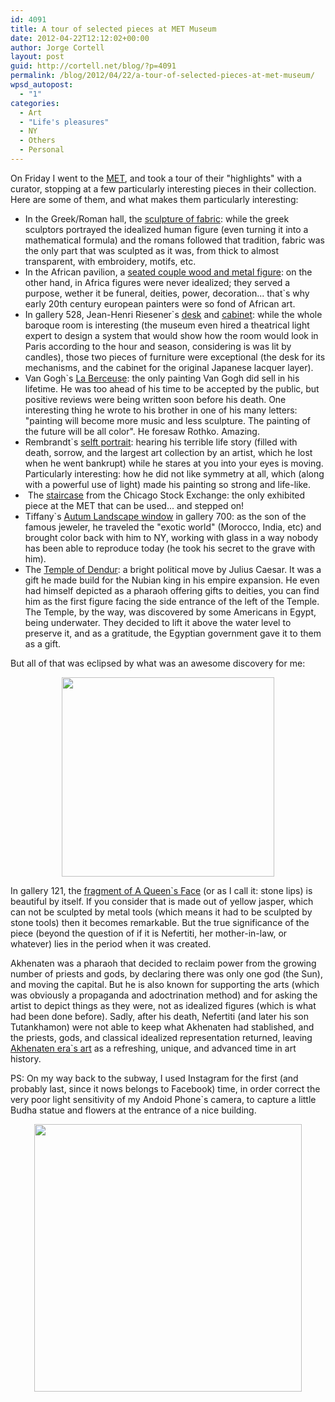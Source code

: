 ```yaml
---
id: 4091
title: A tour of selected pieces at MET Museum
date: 2012-04-22T12:12:02+00:00
author: Jorge Cortell
layout: post
guid: http://cortell.net/blog/?p=4091
permalink: /blog/2012/04/22/a-tour-of-selected-pieces-at-met-museum/
wpsd_autopost:
  - "1"
categories:
  - Art
  - "Life's pleasures"
  - NY
  - Others
  - Personal
---
```

On Friday I went to the <a title="http://www.metmuseum.org" href="http://www.metmuseum.org" target="_blank">MET</a>, and took a tour of their "highlights" with a curator, stopping at a few particularly interesting pieces in their collection. Here are some of them, and what makes them particularly interesting:

  * In the Greek/Roman hall, the <a title="http://www.metmuseum.org/Collections/search-the-collections/130007647" href="http://www.metmuseum.org/Collections/search-the-collections/130007647" target="_blank">sculpture of fabric</a>: while the greek sculptors portrayed the idealized human figure (even turning it into a mathematical formula) and the romans followed that tradition, fabric was the only part that was sculpted as it was, from thick to almost transparent, with embroidery, motifs, etc.
  * In the African pavilion, a <a title="http://www.metmuseum.org/Collections/search-the-collections/50002904" href="http://www.metmuseum.org/Collections/search-the-collections/50002904" target="_blank">seated couple wood and metal figure</a>: on the other hand, in Africa figures were never idealized; they served a purpose, wether it be funeral, deities, power, decoration... that`s why early 20th century european painters were so fond of African art.
  * In gallery 528, Jean-Henri Riesener`s <a title="http://www.metmuseum.org/Collections/search-the-collections/120012247" href="http://www.metmuseum.org/Collections/search-the-collections/120012247" target="_blank">desk</a> and <a title="http://www.metmuseum.org/Collections/search-the-collections/120009354" href="http://www.metmuseum.org/Collections/search-the-collections/120009354" target="_blank">cabinet</a>: while the whole baroque room is interesting (the museum even hired a theatrical light expert to design a system that would show how the room would look in Paris according to the hour and season, considering is was lit by candles), those two pieces of furniture were exceptional (the desk for its mechanisms, and the cabinet for the original Japanese lacquer layer).
  * Van Gogh`s <a title="http://www.metmuseum.org/Collections/search-the-collections/110002439" href="http://www.metmuseum.org/Collections/search-the-collections/110002439" target="_blank">La Berceuse</a>: the only painting Van Gogh did sell in his lifetime. He was too ahead of his time to be accepted by the public, but positive reviews were being written soon before his death. One interesting thing he wrote to his brother in one of his many letters: "painting will become more music and less sculpture. The painting of the future will be all color". He foresaw Rothko. Amazing.
  * Rembrandt`s <a title="http://www.metmuseum.org/Collections/search-the-collections/110001847" href="http://www.metmuseum.org/Collections/search-the-collections/110001847" target="_blank">selft portrait</a>: hearing his terrible life story (filled with death, sorrow, and the largest art collection by an artist, which he lost when he went bankrupt) while he stares at you into your eyes is moving. Particularly interesting: how he did not like symmetry at all, which (along with a powerful use of light) made his painting so strong and life-like.
  *  The <a title="http://www.metmuseum.org/Collections/search-the-collections/10008152" href="http://www.metmuseum.org/Collections/search-the-collections/10008152" target="_blank">staircase</a> from the Chicago Stock Exchange: the only exhibited piece at the MET that can be used... and stepped on!
  * Tiffany`s <a title="http://www.metmuseum.org/Collections/search-the-collections/10000286" href="http://www.metmuseum.org/Collections/search-the-collections/10000286" target="_blank">Autum Landscape window</a> in gallery 700: as the son of the famous jeweler, he traveled the "exotic world" (Morocco, India, etc) and brought color back with him to NY, working with glass in a way nobody has been able to reproduce today (he took his secret to the grave with him).
  * The <a title="http://www.metmuseum.org/Collections/search-the-collections/100004628?high=on&rpp=50&pg=4&rndkey=20120422&ft=*&where=Africa&pos=154" href="http://www.metmuseum.org/Collections/search-the-collections/100004628?high=on&rpp=50&pg=4&rndkey=20120422&ft=*&where=Africa&pos=154" target="_blank">Temple of Dendur</a>: a bright political move by Julius Caesar. It was a gift he made build for the Nubian king in his empire expansion. He even had himself depicted as a pharaoh offering gifts to deities, you can find him as the first figure facing the side entrance of the left of the Temple. The Temple, by the way, was discovered by some Americans in Egypt, being underwater. They decided to lift it above the water level to preserve it, and as a gratitude, the Egyptian government gave it to them as a gift.

But all of that was eclipsed by what was an awesome discovery for me:

<p style="text-align: center">
  <img class="aligncenter" title="stone lips" src="https://lh5.googleusercontent.com/-GT3M0QN1XvA/T5LDLD2Wk4I/AAAAAAAABb4/sc58wreZJlo/s567/20120420_193433.jpg" alt="" width="340" height="319" />
</p>

In gallery 121, the <a title="http://www.metmuseum.org/Collections/search-the-collections/100000808?high=on&rpp=50&pg=3&rndkey=20120422&ft=*&where=Africa&pos=109" href="http://www.metmuseum.org/Collections/search-the-collections/100000808?high=on&rpp=50&pg=3&rndkey=20120422&ft=*&where=Africa&pos=109" target="_blank">fragment of A Queen`s Face</a> (or as I call it: stone lips) is beautiful by itself. If you consider that is made out of yellow jasper, which can not be sculpted by metal tools (which means it had to be sculpted by stone tools) then it becomes remarkable. But the true significance of the piece (beyond the question of if it is Nefertiti, her mother-in-law, or whatever) lies in the period when it was created.

Akhenaten was a pharaoh that decided to reclaim power from the growing number of priests and gods, by declaring there was only one god (the Sun), and moving the capital. But he is also known for supporting the arts (which was obviously a propaganda and adoctrination method) and for asking the artist to depict things as they were, not as idealized figures (which is what had been done before). Sadly, after his death, Nefertiti (and later his son Tutankhamon) were not able to keep what Akhenaten had stablished, and the priests, gods, and classical idealized representation returned, leaving <a title="http://www.metmuseum.org/Collections/search-the-collections/100000252" href="http://www.metmuseum.org/Collections/search-the-collections/100000252" target="_blank">Akhenaten era`s art</a> as a refreshing, unique, and advanced time in art history.

PS: On my way back to the subway, I used Instagram for the first (and probably last, since it nows belongs to Facebook) time, in order correct the very poor light sensitivity of my Andoid Phone`s camera, to capture a little Budha statue and flowers at the entrance of a nice building.

<p style="text-align: center">
  <img class="aligncenter" title="Budha" src="http://distilleryimage1.instagram.com/9e9751f88b4311e180c9123138016265_7.jpg" alt="" width="428" height="428" />
</p>